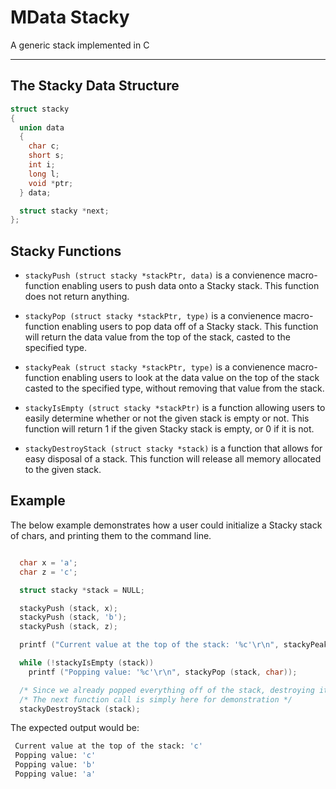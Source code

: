 # MData Stacky

A generic stack implemented in C

---

## The Stacky Data Structure

```C
struct stacky
{
  union data
  {
    char c;
    short s;
    int i;
    long l;
    void *ptr;
  } data;

  struct stacky *next;
};
```

## Stacky Functions

- `stackyPush (struct stacky *stackPtr, data)` is a convienence macro-function enabling users to push data onto a Stacky stack. This function does not return anything.

- `stackyPop (struct stacky *stackPtr, type)` is a convienence macro-function enabling users to pop data off of a Stacky stack. This function will return the data value from the top of the stack, casted to the specified type.

- `stackyPeak (struct stacky *stackPtr, type)` is a convienence macro-function enabling users to look at the data value on the top of the stack casted to the specified type, without removing that value from the stack.

- `stackyIsEmpty (struct stacky *stackPtr)` is a function allowing users to easily determine whether or not the given stack is empty or not. This function will return 1 if the given Stacky stack is empty, or 0 if it is not.

- `stackyDestroyStack (struct stacky *stack)` is a function that allows for easy disposal of a stack. This function will release all memory allocated to the given stack.

## Example

The below example demonstrates how a user could initialize a Stacky stack of chars, and printing them to the command line.

```C

  char x = 'a';
  char z = 'c';

  struct stacky *stack = NULL;

  stackyPush (stack, x);
  stackyPush (stack, 'b');
  stackyPush (stack, z);

  printf ("Current value at the top of the stack: '%c'\r\n", stackyPeak (stack, char));

  while (!stackyIsEmpty (stack))
    printf ("Popping value: '%c'\r\n", stackyPop (stack, char));

  /* Since we already popped everything off of the stack, destroying it in this case would be unrequired. */
  /* The next function call is simply here for demonstration */
  stackyDestroyStack (stack);
```

The expected output would be:

```bash
 Current value at the top of the stack: 'c'
 Popping value: 'c'
 Popping value: 'b'
 Popping value: 'a'
```